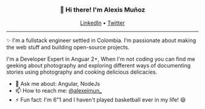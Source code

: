 
<h3 align="center">👋 Hi there! I'm Alexis Muñoz</h3>
<p align="center">
  <a href="https://www.linkedin.com/in/alexeimun">LinkedIn</a> •
  <a href="https://twitter.com/alexeimun_">Twitter</a>
</p>

---
✨ I'm a fullstack engineer settled in Colombia. I’m passionate about making the web stuff and building open-source projects. 

I'm a Developer Expert in Anguar 2+, When I'm not coding you can find me geeking about photography and exploring different ways of documenting stories using photography and cooking delicious delicacies.

- 💬 Ask me about: Angular, NodeJs 
- 📫 How to reach me: [@alexeimun_](https://twitter.com/alexeimun_)
- ⚡ Fun fact: I'm 6"1 and I haven't played basketball ever in my life! 😄

<!--
**alexeimun/alexeimun** is a ✨ _special_ ✨ repository because its `README.md` (this file) appears on your GitHub profile.

Here are some ideas to get you started:

- 🔭 I’m currently working on ...
- 🌱 I’m currently learning ...
- 👯 I’m looking to collaborate on ...
- 🤔 I’m looking for help with ...
- 💬 Ask me about ...
- 📫 How to reach me: ...
- 😄 Pronouns: ...
- ⚡ Fun fact: ...
-->
